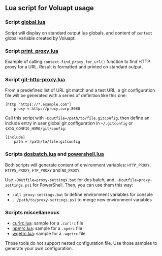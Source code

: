 ## Lua script for Voluapt usage

### Script [global.lua](globals.lua)

Script will display on standard output lua globals, and content of `context`
global variable created by Voluapt.


### Script [print_proxy.lua](print_proxy.lua)

Example of calling `context.find_proxy_for_url()` function to find HTTP proxy
for a URL. Result is formatted and printed on standard output.


### Script [git-http-proxy.lua](git-http-proxy.lua)

From a predefined list of URL git match and a test URL, a git configuration
file will be generated with a series of definition like this one:

```gitconfig
[http "https://*.example.com"]
    proxy = http://proxy.corp:8080
```

Call this script with `-Doutfile=/path/to/file.gitconfig`, then
define an include entry in user global git configuration in `~/.gitconfig` or
`$XDG_CONFIG_HOME/git/config`:

```gitconfig
[include]
    path = /path/to/file.gitconfig
```


### Scripts [dosbatch.lua](dosbatch.lua) and [powershell.lua](powershell.lua)

Both scripts will generate content of environment variables: `HTTP_PROXY`,
`HTTPS_PROXY`, `FTP_PROXY` and `NO_PROXY`.

Use `-Doutfile=proxy-settings.bat` for dos batch, and,
`-Doutfile=proxy-settings.ps1` for PowerShell. Then, you can use them this way:

  - `call proxy-settings.bat` to define environment variables for console
  - `. /path/to/proxy-settings.ps1` to merge new environment variables

### Scripts miscellaneous

- [curlrc.lua](curlrc.lua):  sample for a `.curlrc` file
- [npmrc.lua](npmrc.lua): sample for a `.npmrc` file
- [wgetrc.lua](wgetrc.lua): sample for a `.wgetrc` file

Those tools do not support nested configuration file. Use those samples to
generate your own configuration.
